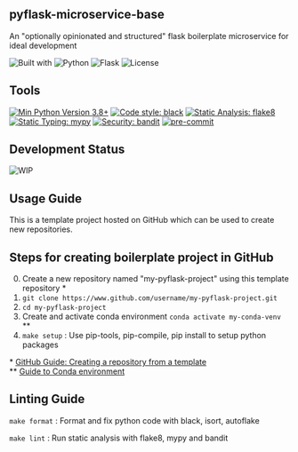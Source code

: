 pyflask-microservice-base
------------------------------------------------------------------------------
An "optionally opinionated and structured" flask boilerplate microservice for ideal development

![Built with](https://img.shields.io/badge/-Built%20with-073551?style=flat-square)
![Python](https://img.shields.io/badge/-Python-3776AB?style=flat-square&logo=Python&logoColor=white)
![Flask](https://img.shields.io/badge/-Flask-000000?style=flat-square&logo=flask&logoColor=white)
![License](https://img.shields.io/github/license/pritam001/pyflask-microservice-base?style=flat-square&label=License)

Tools
------------------------------------------------------------------------------
[![Min Python Version 3.8+](https://img.shields.io/badge/python-3.8+-3776AB.svg?style=flat-square)](https://www.python.org/download/releases/3.8.0/)
[![Code style: black](https://img.shields.io/badge/code%20style-black-000000.svg?style=flat-square)](https://github.com/psf/black)
[![Static Analysis: flake8](https://img.shields.io/badge/static%20analysis-flake8-cccccc.svg?style=flat-square)](https://www.python.org/dev/peps/pep-0008/)
[![Static Typing: mypy](https://img.shields.io/badge/static%20typing-mypy-blue.svg?style=flat-square)](https://www.python.org/dev/peps/pep-0008/)
[![Security: bandit](https://img.shields.io/badge/security-bandit-yellow.svg?style=flat-square)](https://github.com/PyCQA/bandit)
[![pre-commit](https://img.shields.io/badge/pre--commit-enabled-brightgreen?style=flat-square&logo=pre-commit&logoColor=white)](https://github.com/pre-commit/pre-commit)


Development Status
------------------------------------------------------------------------------
![WIP](https://img.shields.io/badge/%20%F0%9F%9A%A7%20-Work%20in%20progress-important)

Usage Guide
------------------------------------------------------------------------------
This is a template project hosted on GitHub which can be used to create new repositories.

Steps for creating boilerplate project in GitHub
------------------------------------------------------------------------------
0. Create a new repository named "my-pyflask-project" using this template repository *
0. `git clone https://www.github.com/username/my-pyflask-project.git`
0. `cd my-pyflask-project`
0. Create and activate conda environment `conda activate my-conda-venv` **
0. `make setup` : Use pip-tools, pip-compile, pip install to setup python packages

\* [GitHub Guide: Creating a repository from a template](https://docs.github.com/en/github/creating-cloning-and-archiving-repositories/creating-a-repository-from-a-template)
<br>
\** [Guide to Conda environment](https://github.com/pritam001/pyflask-microservice-base/blob/master/documentation/conda.md)



Linting Guide
------------------------------------------------------------------------------
`make format` : Format and fix python code with black, isort, autoflake

`make lint` : Run static analysis with flake8, mypy and bandit

